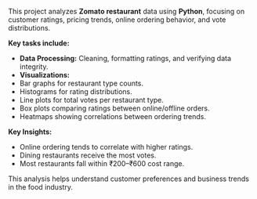 This project analyzes **Zomato restaurant** data using **Python**, focusing on customer ratings, pricing trends, online ordering behavior, and vote distributions. 

**Key tasks include:**
- **Data Processing:** Cleaning, formatting ratings, and verifying data integrity.
- **Visualizations:**
- Bar graphs for restaurant type counts.
- Histograms for rating distributions.
- Line plots for total votes per restaurant type.
- Box plots comparing ratings between online/offline orders.
- Heatmaps showing correlations between ordering trends.
  
**Key Insights:**
- Online ordering tends to correlate with higher ratings.
- Dining restaurants receive the most votes.
- Most restaurants fall within ₹200–₹600 cost range.
  
This analysis helps understand customer preferences and business trends in the food industry.
